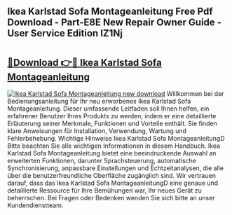## Ikea Karlstad Sofa Montageanleitung Free Pdf Download - Part-E8E New Repair Owner Guide - User Service Edition IZ1Nj

# <h2><a href="http://df7btk0.blite.top/?on=Ikea+Karlstad+Sofa+Montageanleitung">🔗Download 👉🔴 Ikea Karlstad Sofa Montageanleitung</a></h2>

[![Ikea Karlstad Sofa Montageanleitung new download](https://i.imgur.com/lujVjoI.png)](http://df7btk0.blite.top/?on=Ikea+Karlstad+Sofa+Montageanleitung)
Willkommen bei der Bedienungsanleitung für Ihr neu erworbenes Ikea Karlstad Sofa Montageanleitung. Dieser umfassende Leitfaden soll Ihnen helfen, ein erfahrener Benutzer Ihres Produkts zu werden, indem er eine detaillierte Erläuterung seiner Merkmale, Funktionen und Vorteile enthält. Sie finden klare Anweisungen für Installation, Verwendung, Wartung und Fehlerbehebung. Wichtige Hinweise Ikea Karlstad Sofa MontageanleitungD Bitte beachten Sie alle wichtigen Informationen in diesem Handbuch. Ikea Karlstad Sofa Montageanleitung bietet eine beeindruckende Auswahl an erweiterten Funktionen, darunter Sprachsteuerung, automatische Synchronisierung, anpassbare Einstellungen und Echtzeitanalysen, die alle über die benutzerfreundliche Oberfläche zugänglich sind. Wir vertrauen darauf, dass das Ikea Karlstad Sofa MontageanleitungD eine genaue und detaillierte Ressource für Ihre Bemühungen war, Ihr neues Gerät zu beherrschen. Bei Fragen oder Bedenken wenden Sie sich bitte an unser Kundendienstteam.
